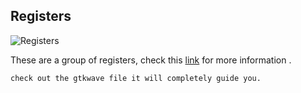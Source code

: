 ## Registers
![Registers](https://github.com/EnigmaticAbyss/DigitalDesignLab/raw/main/RIscVCPU/Register/Register.png)



These are a group of registers, check this [link](https://en.wikipedia.org/wiki/Program_counter) for more information .

```bash
check out the gtkwave file it will completely guide you.
```
